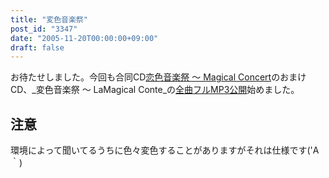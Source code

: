 ```yaml
---
title: "変色音楽祭"
post_id: "3347"
date: "2005-11-20T00:00:00+09:00"
draft: false
---
```



お待たせしました。今回も合同CD[恋色音楽祭 ～ Magical Concert](http://marisa.kicks-ass.net/)のおまけCD、_変色音楽祭 ～ LaMagical Conte_の[全曲フルMP3公開](http://lama.danmaq.com/lamarisa/)始めました。
## 注意
環境によって聞いてるうちに色々変色することがありますがそれは仕様です('A｀)
